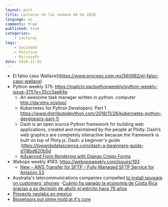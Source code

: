 ```yaml
---
layout: post
title: Lecturas de las semana 48 de 2018
language: es
comments: true
published: true
categories:
    - Lecturas
tags:
    - Sociedad
    - Politica
    - Microsoft
date: 2018-11-26
---
```




- El falso caso Wallace](https://www.proceso.com.mx/560982/el-falso-caso-wallace)
- Python weekly 375: https://mailchi.mp/pythonweekly/python-weekly-issue-375?e=35cc5ae64e
  - An awesome task manager written in python. computer http://darxtrix.in/ptop/
  - Kubernetes for Python Developers: Part 1 https://www.distributedpython.com/2018/11/28/kubernetes-python-developers-part-1/
  - Dash is an open source Python framework for building web applications, created and maintained by the people at Plotly. Dash’s web graphics are completely interactive because the framework is built on top of Ploty.js. Dash: a beginner's guide :https://towardsdatascience.com/dash-a-beginners-guide-d118bd620b5d
  - [Advanced Form Rendering with Django Crispy Forms](https://simpleisbetterthancomplex.com/tutorial/2018/11/28/advanced-form-rendering-with-django-crispy-forms.html)
- Webops weekly #193: https://webopsweekly.com/issues/193
  - [New – AWS Transfer for SFTP – Fully Managed SFTP Service for Amazon S3](https://aws.amazon.com/blogs/aws/new-aws-transfer-for-sftp-fully-managed-sftp-service-for-amazon-s3/)
- Australia's telecommunications companies compelled [to install spyware on customers' phones](https://www.smh.com.au/business/companies/spyware-on-phone-fears-as-dutton-pushes-new-security-laws-20180924-p505oc.html)
-[Cuánto ha ganado la economía de Costa Rica gracias a su decisión de abolir el ejército hace 70 años](https://www.bbc.com/mundo/noticias-america-latina-46407922)
- [Proyecto neolabs en mexico](http://www.mexicoindustry.com/es/news/jalisco/joven-emprendedor-apuesta-a-la-nanotecnologa)
- [Biosensors put slime mold at it's core](https://www.newscientist.com/article/dn11875-bio-sensor-puts-slime-mould-at-its-heart/)

